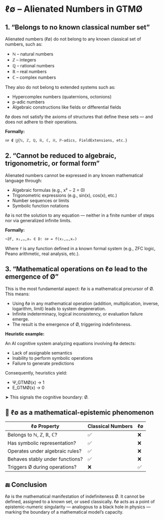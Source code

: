 # ℓ∅ – Alienated Numbers in GTMØ

## 1. “Belongs to no known classical number set”

Alienated numbers (ℓ∅) do not belong to any known classical set of numbers, such as:

- ℕ – natural numbers  
- ℤ – integers  
- ℚ – rational numbers  
- ℝ – real numbers  
- ℂ – complex numbers  

They also do not belong to extended systems such as:

- Hypercomplex numbers (quaternions, octonions)  
- p-adic numbers  
- Algebraic constructions like fields or differential fields  

ℓ∅ does not satisfy the axioms of structures that define these sets — and does not adhere to their operations.

**Formally:**

```
ℓ∅ ∉ ⋃{ℕ, ℤ, ℚ, ℝ, ℂ, ℍ, ℙ-adics, FieldExtensions, etc.}
```

## 2. “Cannot be reduced to algebraic, trigonometric, or formal form”

Alienated numbers cannot be expressed in any known mathematical language through:

- Algebraic formulas (e.g., x² − 2 = 0)  
- Trigonometric expressions (e.g., sin(x), cos(x), etc.)  
- Number sequences or limits  
- Symbolic function notations  

ℓ∅ is not the solution to any equation — neither in a finite number of steps nor via generalized infinite limits.

**Formally:**

```
¬∃f, x₁,…,xₙ ∈ D: ℓ∅ = f(x₁,…,xₙ)
```

Where `f` is any function defined in a known formal system (e.g., ZFC logic, Peano arithmetic, real analysis, etc.).

## 3. “Mathematical operations on ℓ∅ lead to the emergence of Ø”

This is the most fundamental aspect: ℓ∅ is a mathematical precursor of Ø. This means:

- Using ℓ∅ in any mathematical operation (addition, multiplication, inverse, logarithm, limit) leads to system degeneration.
- Infinite indeterminacy, logical inconsistency, or evaluation failure emerge.
- The result is the emergence of Ø, triggering indefiniteness.

**Heuristic example:**

An AI cognitive system analyzing equations involving ℓ∅ detects:
- Lack of assignable semantics  
- Inability to perform symbolic operations  
- Failure to generate predictions  

Consequently, heuristics yield:

- Ψ_GTMØ(x) → 1  
- E_GTMØ(x) → 0  

➤ This signals the cognitive boundary: Ø.

## 🧬 ℓ∅ as a mathematical-epistemic phenomenon

| ℓ∅ Property                      | Classical Numbers | ℓ∅ |
|----------------------------------|-------------------|----|
| Belongs to ℕ, ℤ, ℝ, ℂ?           | ✅                 | ❌ |
| Has symbolic representation?     | ✅                 | ❌ |
| Operates under algebraic rules?  | ✅                 | ❌ |
| Behaves stably under functions?  | ✅                 | ❌ |
| Triggers Ø during operations?    | ❌                 | ✅ |

## 🔚 Conclusion

ℓ∅ is the mathematical manifestation of indefiniteness Ø. It cannot be defined, assigned to a known set, or used classically. ℓ∅ acts as a point of epistemic-numeric singularity — analogous to a black hole in physics — marking the boundary of a mathematical model’s capacity.
